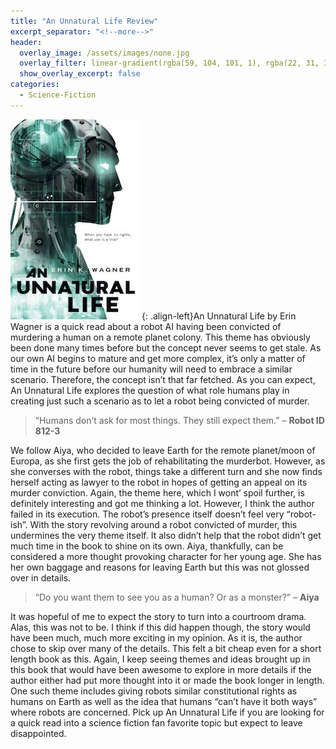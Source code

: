 ```yaml
---
title: "An Unnatural Life Review"
excerpt_separator: "<!--more-->"
header:
  overlay_image: /assets/images/none.jpg
  overlay_filter: linear-gradient(rgba(59, 104, 101, 1), rgba(22, 31, 32, 1))
  show_overlay_excerpt: false
categories:
  - Science-Fiction
---
```

![unnatural-life-cover](/assets/images/unnatural-life.jpg){: .align-left}An Unnatural Life by Erin Wagner is a quick read about a robot AI having been convicted of murdering a human on a remote planet colony. This theme has obviously been done many times before but the concept never seems to get stale. As our own AI begins to mature and get more complex, it’s only a matter of time in the future before our humanity will need to embrace a similar scenario. Therefore, the concept isn’t that far fetched. As you can expect, An Unnatural Life explores the question of what role humans play in creating just such a scenario as to let a robot being convicted of murder.

>“Humans don’t ask for most things. They still expect them.” – **Robot ID 812-3**

We follow Aiya, who decided to leave Earth for the remote planet/moon of Europa, as she first gets the job of rehabilitating the murderbot. However, as she converses with the robot, things take a different turn and she now finds herself acting as lawyer to the robot in hopes of getting an appeal on its murder conviction. Again, the theme here, which I wont’ spoil further, is definitely interesting and got me thinking a lot. However, I think the author failed in its execution. The robot’s presence itself doesn’t feel very “robot-ish”. With the story revolving around a robot convicted of murder, this undermines the very theme itself. It also didn’t help that the robot didn’t get much time in the book to shine on its own. Aiya, thankfully, can be considered a more thought provoking character for her young age. She has her own baggage and reasons for leaving Earth but this was not glossed over in details.

>“Do you want them to see you as a human? Or as a monster?” – **Aiya**

It was hopeful of me to expect the story to turn into a courtroom drama. Alas, this was not to be. I think if this did happen though, the story would have been much, much more exciting in my opinion. As it is, the author chose to skip over many of the details. This felt a bit cheap even for a short length book as this. Again, I keep seeing themes and ideas brought up in this book that would have been awesome to explore in more details if the author either had put more thought into it or made the book longer in length. One such theme includes giving robots similar constitutional rights as humans on Earth as well as the idea that humans “can’t have it both ways” where robots are concerned. Pick up An Unnatural Life if you are looking for a quick read into a science fiction fan favorite topic but expect to leave disappointed.